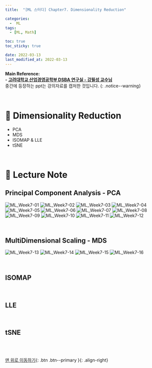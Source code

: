 ```yaml
---
title:  "[ML 스터디] Chapter7. Dimensionality Reduction"

categories:
  -  ML
tags:
  - [ML, Math]

toc: true
toc_sticky: true

date: 2022-03-13
last_modified_at: 2022-03-13
---
```


**Main Reference: <br>- [고려대학교 산업경영공학부 DSBA 연구실 - 강필성 교수님](https://www.youtube.com/watch?v=RKMiTJAnLy8&list=PLetSlH8YjIfWMdw9AuLR5ybkVvGcoG2EW&index=10)** <br> 중간에 등장하는 ppt는 강의자료를 캡처한 것입니다.
{: .notice--warning}


<br>


# 🚌 Dimensionality Reduction

- PCA
- MDS
- ISOMAP & LLE
- tSNE



<br>



# 🚌 Lecture Note


## Principal Component Analysis - PCA

![ML_Week7-01](https://user-images.githubusercontent.com/96368476/158064977-e4524fef-ce28-45ab-8e68-67ecf293333f.jpg)
![ML_Week7-02](https://user-images.githubusercontent.com/96368476/158064980-e6e5e83d-bdba-4735-bb31-b77b8662dd67.jpg)
![ML_Week7-03](https://user-images.githubusercontent.com/96368476/158064981-1fdfc476-d8b2-4e7f-b4e9-f5a974ea66e8.jpg)
![ML_Week7-04](https://user-images.githubusercontent.com/96368476/158064972-6670aec4-c4d8-4ad7-a03d-ef1d6053d686.jpg)
![ML_Week7-05](https://user-images.githubusercontent.com/96368476/158064973-dd86c13f-309d-49d3-80d1-323466b78b13.jpg)
![ML_Week7-06](https://user-images.githubusercontent.com/96368476/158064974-7f5a6997-f4b7-4e5b-8fa8-26cc79d149c1.jpg)
![ML_Week7-07](https://user-images.githubusercontent.com/96368476/158064976-2efdf54e-44a4-4a27-aa83-756a7896216e.jpg)
![ML_Week7-08](https://user-images.githubusercontent.com/96368476/158065038-17cd8f22-8e7f-4ac8-b754-830597cb231e.jpg)
![ML_Week7-09](https://user-images.githubusercontent.com/96368476/158065040-9dc3b4cb-2247-4cfb-acfe-b2ab85ef5d4d.jpg)
![ML_Week7-10](https://user-images.githubusercontent.com/96368476/158065042-18178d6e-d727-4d94-a28d-b718720e7275.jpg)
![ML_Week7-11](https://user-images.githubusercontent.com/96368476/158065043-d92314fe-e3e8-4f88-aa5c-cc5132e17aba.jpg)
![ML_Week7-12](https://user-images.githubusercontent.com/96368476/158065045-8b9cb8ed-ca25-4716-a244-3289638d1eb4.jpg)


<br>



## MultiDimensional Scaling - MDS

![ML_Week7-13](https://user-images.githubusercontent.com/96368476/158147831-826dbe58-ff45-4eb6-a905-1823fe1a1016.jpg)
![ML_Week7-14](https://user-images.githubusercontent.com/96368476/158147823-0e5b72d1-dd5d-434c-a224-bbd8e4797555.jpg)
![ML_Week7-15](https://user-images.githubusercontent.com/96368476/158147826-97b6bdb7-2979-4813-ad25-d3ac1bd7593a.jpg)
![ML_Week7-16](https://user-images.githubusercontent.com/96368476/158147829-4bf5a853-39f8-42c9-bb41-923968dbc4ef.jpg)




<br>




## ISOMAP



<br>




## LLE





<br>



## tSNE












<br>
<br>

[맨 위로 이동하기](#){: .btn .btn--primary }{: .align-right}